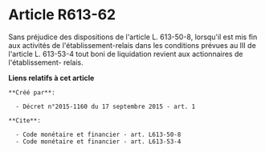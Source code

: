 # Article R613-62

Sans préjudice des dispositions de l'article L. 613-50-8, lorsqu'il est mis fin aux activités de l'établissement-relais dans
les conditions prévues au III de l'article L. 613-53-4 tout boni de liquidation revient aux actionnaires de l'établissement-
relais.

**Liens relatifs à cet article**

	**Créé par**:

	  - Décret n°2015-1160 du 17 septembre 2015 - art. 1

	**Cite**:

	  - Code monétaire et financier - art. L613-50-8
	  - Code monétaire et financier - art. L613-53-4
